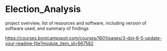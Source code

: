 # Election_Analysis

project overview, list of resources and software, including version of software used, and summary of findings

https://courses.bootcampspot.com/courses/1601/pages/3-dot-6-5-update-your-readme-file?module_item_id=667582